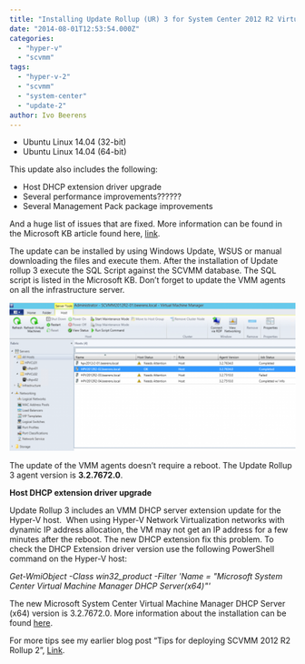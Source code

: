 ```yaml
---
title: "Installing Update Rollup (UR) 3 for System Center 2012 R2 Virtual Machine Manager"
date: "2014-08-01T12:53:54.000Z"
categories: 
  - "hyper-v"
  - "scvmm"
tags: 
  - "hyper-v-2"
  - "scvmm"
  - "system-center"
  - "update-2"
author: Ivo Beerens
---
```


- Ubuntu Linux 14.04 (32-bit)
- Ubuntu Linux 14.04 (64-bit)

This update also includes the following:

- Host DHCP extension driver upgrade
- Several performance improvements??????
- Several Management Pack package improvements

And a huge list of issues that are fixed. More information can be found in the Microsoft KB article found here, [link](http://support.microsoft.com/kb/2965414).

The update can be installed by using Windows Update, WSUS or manual downloading the files and execute them. After the installation of Update rollup 3 execute the SQL Script against the SCVMM database. The SQL script is listed in the Microsoft KB. Don’t forget to update the VMM agents on all the infrastructure server.

[![2014-08-01_14h21_25](images/2014-08-01_14h21_25-1024x530.png)](images/2014-08-01_14h21_25.png)

The update of the VMM agents doesn’t require a reboot. The Update Rollup 3 agent version is **3.2.7672.0**.

**Host DHCP extension driver upgrade**

Update Rollup 3 includes an VMM DHCP server extension update for the Hyper-V host.  When using Hyper-V Network Virtualization networks with dynamic IP address allocation, the VM may not get an IP address for a few minutes after the reboot. The new DHCP extension fix this problem. To check the DHCP Extension driver version use the following PowerShell command on the Hyper-V host:

_Get-WmiObject -Class win32\_product -Filter 'Name = "Microsoft System Center Virtual Machine Manager DHCP Server(x64)"'_

The new Microsoft System Center Virtual Machine Manager DHCP Server (x64) version is 3.2.7672.0. More information about the installation can be found [here](http://blogs.technet.com/b/scvmm/archive/2014/07/31/support-tip-vms-deployed-to-hyper-v-networks-experience-delays-acquiring-an-ip-address-after-reboot.aspx).

For more tips see my earlier blog post “Tips for deploying SCVMM 2012 R2 Rollup 2”, [Link](https://www.ivobeerens.nl/2014/04/30/tips-for-deploying-scvmm-2012-r2-rollup-pack-2/).



